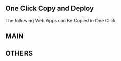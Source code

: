 ## One Click Copy and Deploy

The following Web Apps can Be Copied in One Click



## MAIN

## OTHERS
